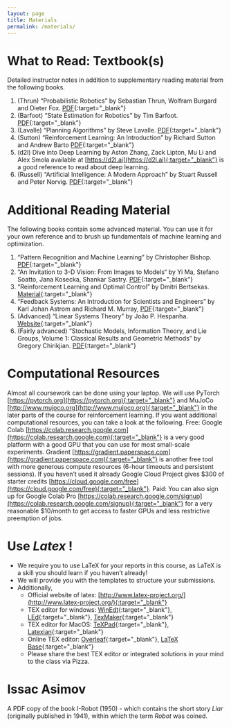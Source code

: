 ```yaml
---
layout: page
title: Materials
permalink: /materials/
---
```


# What to Read: Textbook(s)
Detailed instructor notes in addition to supplementary reading material from the following books.
1. (Thrun) “Probabilistic Robotics” by Sebastian Thrun, Wolfram Burgard and Dieter Fox. [PDF](https://docs.ufpr.br/~danielsantos/ProbabilisticRobotics.pdf){:target="_blank"}
2. (Barfoot) “State Estimation for Robotics” by Tim Barfoot. [PDF](http://asrl.utias.utoronto.ca/~tdb/bib/barfoot_ser17.pdf){:target="_blank"}
3. (Lavalle) “Planning Algorithms” by Steve Lavalle. [PDF](http://lavalle.pl/planning/){:target="_blank"}
4. (Sutton) “Reinforcement Learning: An Introduction” by Richard Sutton and Andrew Barto [PDF](http://incompleteideas.net/book/the-book.html){:target="_blank"}
5. (d2l) Dive into Deep Learning by Aston Zhang, Zack Lipton, Mu Li and Alex Smola available at [https://d2l.ai](https://d2l.ai){:target="_blank"} is a good reference to read about deep learning.
6. (Russell) “Artificial Intelligence: A Modern Approach” by Stuart Russell and Peter Norvig. [PDF](https://www.cin.ufpe.br/~tfl2/artificial-intelligence-modern-approach.9780131038059.25368.pdf){:target="_blank"}

# Additional Reading Material
The following books contain some advanced material. You can use it for your own reference and to brush up fundamentals of machine learning and optimization.
1. “Pattern Recognition and Machine Learning” by Christopher Bishop. [PDF](http://users.isr.ist.utl.pt/~wurmd/Livros/school/Bishop%20-%20Pattern%20Recognition%20And%20Machine%20Learning%20-%20Springer%20%202006.pdf){:target="_blank"}
2. “An Invitation to 3-D Vision: From Images to Models“ by Yi Ma, Stefano Soatto, Jana Kosecka, Shankar Sastry. [PDF](https://www.eecis.udel.edu/~cer/arv/readings/old_mkss.pdf){:target="_blank"}
3. “Reinforcement Learning and Optimal Control” by Dmitri Bertsekas. [Material](https://web.mit.edu/dimitrib/www/RLbook.html){:target="_blank"}
4. “Feedback Systems: An Introduction for Scientists and Engineers” by Karl Johan Astrom and Richard M. Murray, [PDF](http://www.cds.caltech.edu/~murray/books/AM08/pdf/am08-complete_28Sep12.pdf){:target="_blank"}
5. (Advanced) “Linear Systems Theory” by João P. Hespanha. [Website](https://web.ece.ucsb.edu/~hespanha/linearsystems/){:target="_blank"}
6. (Fairly advanced) “Stochastic Models, Information Theory, and Lie Groups, Volume 1: Classical Results and Geometric Methods” by Gregory Chirikjian. [PDF](http://entsphere.com/pub/pdf/2000%20Chirikjian,%20Stochastic%20Models,%20Information%20Theory,%20and%20Lie%20Groups.pdf){:target="_blank"}

# Computational Resources
Almost all coursework can be done using your laptop. We will use PyTorch [https://pytorch.org](https://pytorch.org){:target="_blank"} and MuJoCo [http://www.mujoco.org](http://www.mujoco.org){:target="_blank"} in the later parts of the course for reinforcement learning. If you want additional computational resources, you can take a look at the following.
Free: Google Colab [https://colab.research.google.com](https://colab.research.google.com){:target="_blank"} is a very good platform with a good GPU that you can use for most small-scale experiments. Gradient [https://gradient.paperspace.com](https://gradient.paperspace.com){:target="_blank"} is another free tool with more generous compute resources (6-hour timeouts and persistent sessions). If you haven’t used it already Google Cloud Project gives $300 of starter credits [https://cloud.google.com/free](https://cloud.google.com/free){:target="_blank"}.
Paid: You can also sign up for Google Colab Pro [https://colab.research.google.com/signup](https://colab.research.google.com/signup){:target="_blank"} for a very reasonable $10/month to get access to faster GPUs and less restrictive preemption of jobs.

# Use _Latex_ !

- We require you to use LaTeX for your reports in this course, as LaTeX is a skill you should learn if you haven’t already!
- We will provide you with the templates to structure your submissions.
- Additionally,
  - Official website of latex: [http://www.latex-project.org/](http://www.latex-project.org/){:target="_blank"}
  - TEX editor for windows: [WinEdt](http://winedt.com/){:target="_blank"}, [LEd](http://www.latexeditor.org/){:target="_blank"}, [TexMaker](https://www.xm1math.net/texmaker/){:target="_blank"}
  - TEX editor for MacOS: [TeXPad](https://www.texpadapp.com/){:target="_blank"}, [Latexian](http://tacosw.com/latexian/){:target="_blank"}
  - Online TEX editor: [Overleaf](https://www.overleaf.com/){:target="_blank"}, [LaTeX Base](https://latexbase.com/){:target="_blank"}
  - Please share the best TEX editor or integrated solutions in your mind to the class via Pizza.

# Issac Asimov

A PDF copy of the book I-Robot (1950) - which contains the short story _Liar_ (originally published in 1941), within which the term _Robot_ was coined. 